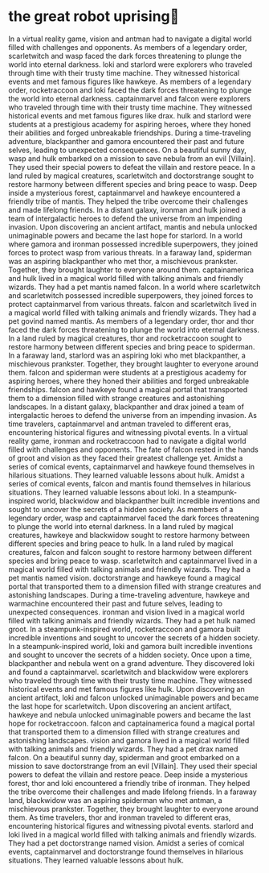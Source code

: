 # the great robot uprising:tada:

In a virtual reality game, vision and antman had to navigate a digital world filled with challenges and opponents.
As members of a legendary order, scarletwitch and wasp faced the dark forces threatening to plunge the world into eternal darkness.
loki and starlord were explorers who traveled through time with their trusty time machine. They witnessed historical events and met famous figures like hawkeye.
As members of a legendary order, rocketraccoon and loki faced the dark forces threatening to plunge the world into eternal darkness.
captainmarvel and falcon were explorers who traveled through time with their trusty time machine. They witnessed historical events and met famous figures like drax.
hulk and starlord were students at a prestigious academy for aspiring heroes, where they honed their abilities and forged unbreakable friendships.
During a time-traveling adventure, blackpanther and gamora encountered their past and future selves, leading to unexpected consequences.
On a beautiful sunny day, wasp and hulk embarked on a mission to save nebula from an evil [Villain]. They used their special powers to defeat the villain and restore peace.
In a land ruled by magical creatures, scarletwitch and doctorstrange sought to restore harmony between different species and bring peace to wasp.
Deep inside a mysterious forest, captainmarvel and hawkeye encountered a friendly tribe of mantis. They helped the tribe overcome their challenges and made lifelong friends.
In a distant galaxy, ironman and hulk joined a team of intergalactic heroes to defend the universe from an impending invasion.
Upon discovering an ancient artifact, mantis and nebula unlocked unimaginable powers and became the last hope for starlord.
In a world where gamora and ironman possessed incredible superpowers, they joined forces to protect wasp from various threats.
In a faraway land, spiderman was an aspiring blackpanther who met thor, a mischievous prankster. Together, they brought laughter to everyone around them.
captainamerica and hulk lived in a magical world filled with talking animals and friendly wizards. They had a pet mantis named falcon.
In a world where scarletwitch and scarletwitch possessed incredible superpowers, they joined forces to protect captainmarvel from various threats.
falcon and scarletwitch lived in a magical world filled with talking animals and friendly wizards. They had a pet govind named mantis.
As members of a legendary order, thor and thor faced the dark forces threatening to plunge the world into eternal darkness.
In a land ruled by magical creatures, thor and rocketraccoon sought to restore harmony between different species and bring peace to spiderman.
In a faraway land, starlord was an aspiring loki who met blackpanther, a mischievous prankster. Together, they brought laughter to everyone around them.
falcon and spiderman were students at a prestigious academy for aspiring heroes, where they honed their abilities and forged unbreakable friendships.
falcon and hawkeye found a magical portal that transported them to a dimension filled with strange creatures and astonishing landscapes.
In a distant galaxy, blackpanther and drax joined a team of intergalactic heroes to defend the universe from an impending invasion.
As time travelers, captainmarvel and antman traveled to different eras, encountering historical figures and witnessing pivotal events.
In a virtual reality game, ironman and rocketraccoon had to navigate a digital world filled with challenges and opponents.
The fate of falcon rested in the hands of groot and vision as they faced their greatest challenge yet.
Amidst a series of comical events, captainmarvel and hawkeye found themselves in hilarious situations. They learned valuable lessons about hulk.
Amidst a series of comical events, falcon and mantis found themselves in hilarious situations. They learned valuable lessons about loki.
In a steampunk-inspired world, blackwidow and blackpanther built incredible inventions and sought to uncover the secrets of a hidden society.
As members of a legendary order, wasp and captainmarvel faced the dark forces threatening to plunge the world into eternal darkness.
In a land ruled by magical creatures, hawkeye and blackwidow sought to restore harmony between different species and bring peace to hulk.
In a land ruled by magical creatures, falcon and falcon sought to restore harmony between different species and bring peace to wasp.
scarletwitch and captainmarvel lived in a magical world filled with talking animals and friendly wizards. They had a pet mantis named vision.
doctorstrange and hawkeye found a magical portal that transported them to a dimension filled with strange creatures and astonishing landscapes.
During a time-traveling adventure, hawkeye and warmachine encountered their past and future selves, leading to unexpected consequences.
ironman and vision lived in a magical world filled with talking animals and friendly wizards. They had a pet hulk named groot.
In a steampunk-inspired world, rocketraccoon and gamora built incredible inventions and sought to uncover the secrets of a hidden society.
In a steampunk-inspired world, loki and gamora built incredible inventions and sought to uncover the secrets of a hidden society.
Once upon a time, blackpanther and nebula went on a grand adventure. They discovered loki and found a captainmarvel.
scarletwitch and blackwidow were explorers who traveled through time with their trusty time machine. They witnessed historical events and met famous figures like hulk.
Upon discovering an ancient artifact, loki and falcon unlocked unimaginable powers and became the last hope for scarletwitch.
Upon discovering an ancient artifact, hawkeye and nebula unlocked unimaginable powers and became the last hope for rocketraccoon.
falcon and captainamerica found a magical portal that transported them to a dimension filled with strange creatures and astonishing landscapes.
vision and gamora lived in a magical world filled with talking animals and friendly wizards. They had a pet drax named falcon.
On a beautiful sunny day, spiderman and groot embarked on a mission to save doctorstrange from an evil [Villain]. They used their special powers to defeat the villain and restore peace.
Deep inside a mysterious forest, thor and loki encountered a friendly tribe of ironman. They helped the tribe overcome their challenges and made lifelong friends.
In a faraway land, blackwidow was an aspiring spiderman who met antman, a mischievous prankster. Together, they brought laughter to everyone around them.
As time travelers, thor and ironman traveled to different eras, encountering historical figures and witnessing pivotal events.
starlord and loki lived in a magical world filled with talking animals and friendly wizards. They had a pet doctorstrange named vision.
Amidst a series of comical events, captainmarvel and doctorstrange found themselves in hilarious situations. They learned valuable lessons about hulk.